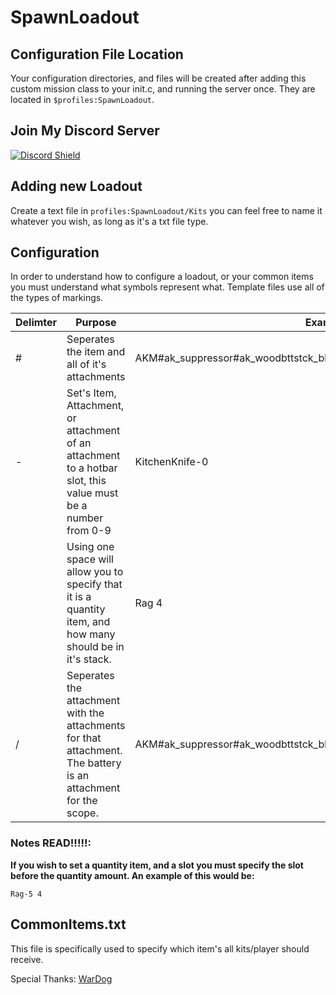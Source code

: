 # SpawnLoadout

## Configuration File Location
Your configuration directories, and files will be created after adding this custom mission class to your init.c, and running the server once. They are located in `$profiles:SpawnLoadout`.

## Join My Discord Server
[![Discord Shield](https://discordapp.com/api/guilds/824404335105933382/widget.png?style=shield)](https://discord.gg/meBtwthmmD)

## Adding new Loadout
Create a text file in `profiles:SpawnLoadout/Kits` you can feel free to name it whatever you wish, as long as it's a txt file type.

## Configuration
In order to understand how to configure a loadout, or your common items you must understand what symbols represent what. Template files use all of the types of markings.

|Delimter|Purpose|Example|
|---|-----|-|
|#|Seperates the item and all of it's attachments|AKM#ak_suppressor#ak_woodbttstck_black#ak_railhndgrd#pso1optic|
|-|Set's Item, Attachment, or attachment of an attachment to a hotbar slot, this value must be a number from 0-9|KitchenKnife-0|
| |Using one space will allow you to specify that it is a quantity item, and how many should be in it's stack.|Rag 4|
|/|Seperates the attachment with the attachments for that attachment. The battery is an attachment for the scope.|AKM#ak_suppressor#ak_woodbttstck_black#ak_railhndgrd#pso1optic/battery9v|

### Notes READ!!!!!:
**If you wish to set a quantity item, and a slot you must specify the slot before the quantity amount. An example of this would be:**

```
Rag-5 4
```

## CommonItems.txt
This file is specifically used to specify which item's all kits/player should receive.

Special Thanks:
[WarDog](https://github.com/wrdg)
